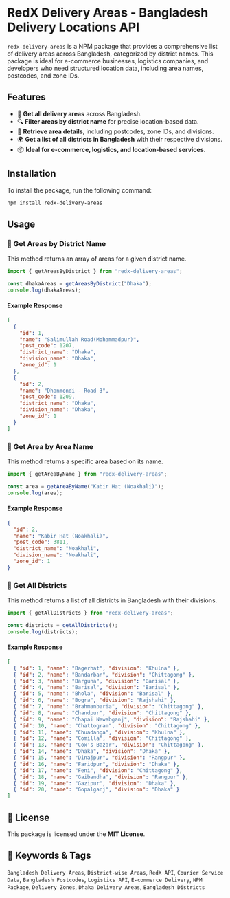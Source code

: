 # RedX Delivery Areas - Bangladesh Delivery Locations API

`redx-delivery-areas` is a NPM package that provides a comprehensive list of delivery areas across Bangladesh, categorized by district names. This package is ideal for e-commerce businesses, logistics companies, and developers who need structured location data, including area names, postcodes, and zone IDs.

## Features

- 🚀 **Get all delivery areas** across Bangladesh.
- 🔍 **Filter areas by district name** for precise location-based data.
- 📌 **Retrieve area details**, including postcodes, zone IDs, and divisions.
- 🌍 **Get a list of all districts in Bangladesh** with their respective divisions.
- 📦 **Ideal for e-commerce, logistics, and location-based services.**

## Installation

To install the package, run the following command:

```bash
npm install redx-delivery-areas
```

## Usage

### 🔹 Get Areas by District Name

This method returns an array of areas for a given district name.

```typescript
import { getAreasByDistrict } from "redx-delivery-areas";

const dhakaAreas = getAreasByDistrict("Dhaka");
console.log(dhakaAreas);
```

#### Example Response

```json
[
  {
    "id": 1,
    "name": "Salimullah Road(Mohammadpur)",
    "post_code": 1207,
    "district_name": "Dhaka",
    "division_name": "Dhaka",
    "zone_id": 1
  },
  {
    "id": 2,
    "name": "Dhanmondi - Road 3",
    "post_code": 1209,
    "district_name": "Dhaka",
    "division_name": "Dhaka",
    "zone_id": 1
  }
]
```

### 🔹 Get Area by Area Name

This method returns a specific area based on its name.

```typescript
import { getAreaByName } from "redx-delivery-areas";

const area = getAreaByName("Kabir Hat (Noakhali)");
console.log(area);
```

#### Example Response

```json
{
  "id": 2,
  "name": "Kabir Hat (Noakhali)",
  "post_code": 3811,
  "district_name": "Noakhali",
  "division_name": "Noakhali",
  "zone_id": 1
}
```

### 🔹 Get All Districts

This method returns a list of all districts in Bangladesh with their divisions.

```typescript
import { getAllDistricts } from "redx-delivery-areas";

const districts = getAllDistricts();
console.log(districts);
```

#### Example Response

```json
[
  { "id": 1, "name": "Bagerhat", "division": "Khulna" },
  { "id": 2, "name": "Bandarban", "division": "Chittagong" },
  { "id": 3, "name": "Barguna", "division": "Barisal" },
  { "id": 4, "name": "Barisal", "division": "Barisal" },
  { "id": 5, "name": "Bhola", "division": "Barisal" },
  { "id": 6, "name": "Bogra", "division": "Rajshahi" },
  { "id": 7, "name": "Brahmanbaria", "division": "Chittagong" },
  { "id": 8, "name": "Chandpur", "division": "Chittagong" },
  { "id": 9, "name": "Chapai Nawabganj", "division": "Rajshahi" },
  { "id": 10, "name": "Chattogram", "division": "Chittagong" },
  { "id": 11, "name": "Chuadanga", "division": "Khulna" },
  { "id": 12, "name": "Comilla", "division": "Chittagong" },
  { "id": 13, "name": "Cox's Bazar", "division": "Chittagong" },
  { "id": 14, "name": "Dhaka", "division": "Dhaka" },
  { "id": 15, "name": "Dinajpur", "division": "Rangpur" },
  { "id": 16, "name": "Faridpur", "division": "Dhaka" },
  { "id": 17, "name": "Feni", "division": "Chittagong" },
  { "id": 18, "name": "Gaibandha", "division": "Rangpur" },
  { "id": 19, "name": "Gazipur", "division": "Dhaka" },
  { "id": 20, "name": "Gopalganj", "division": "Dhaka" }
]
```

## 📜 License

This package is licensed under the **MIT License**.

## 🔗 Keywords & Tags

`Bangladesh Delivery Areas`, `District-wise Areas`, `RedX API`, `Courier Service Data`, `Bangladesh Postcodes`, `Logistics API`, `E-commerce Delivery`, `NPM Package`, `Delivery Zones`, `Dhaka Delivery Areas`, `Bangladesh Districts`
